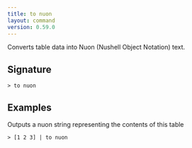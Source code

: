 ```yaml
---
title: to nuon
layout: command
version: 0.59.0
---
```


Converts table data into Nuon (Nushell Object Notation) text.

## Signature

```> to nuon ```

## Examples

Outputs a nuon string representing the contents of this table
```shell
> [1 2 3] | to nuon
```
